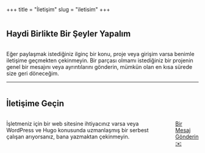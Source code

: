 +++
title = "İletişim"
slug = "iletisim"
+++

<div class="container grid-xl">
<div class="columns">
<div class="column col-12 text-center">
       <h2 class="section-title m-2">Haydi Birlikte Bir Şeyler Yapalım</h2>
</div>
</div>
<div class="columns m-2">
<div class="column col-12 text-center">
<p class="section-title">Eğer paylaşmak istediğiniz ilginç bir konu, proje veya girişim varsa benimle iletişime geçmekten çekinmeyin.
Bir parçası olmamı istediğiniz bir projenin genel bir mesajını veya ayrıntılarını gönderin, mümkün olan en kısa sürede size geri döneceğim.</p>
<hr/>
</div>
</div>

<div class="columns justify-content-center m-2">
<div class="col-12">
<div class="p-2">
          <h2 class="h4 text-black">İletişime Geçin</h2>
<div class="columns align-items-center">
<div class="column col-8 col-sm-12 text-left">

İşletmeniz için bir web sitesine ihtiyacınız varsa veya WordPress ve Hugo konusunda uzmanlaşmış bir serbest çalışan arıyorsanız, bana yazmaktan çekinmeyin.

</div>
<div class="col-4 col-sm-12 text-center">

<a href="mailto:alperor@gmail.com?cc=alper@eorus.com&subject=Eorus Websitesinden İletişim" class="btn btn-danger custom-btn m-2">Bir Mesaj Gönderin ✉️</a>
</div>
</div>
</div>
</div>
</div>
</div>
